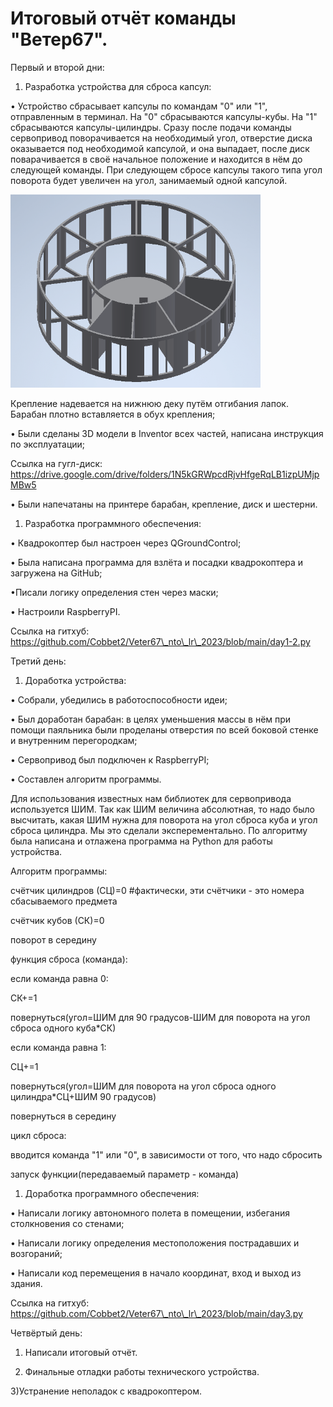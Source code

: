# Итоговый отчёт команды "Ветер67".

Первый и второй дни:

1. Разработка устройства для сброса капсул:

• Устройство сбрасывает капсулы по командам "0" или "1", отправленным в терминал. На "0" сбрасываются капсулы-кубы. На "1" сбрасываются капсулы-цилиндры. Сразу после подачи команды сервопривод поворачивается на необходимый угол, отверстие диска оказывается под необходимой капсулой, и она выпадает, после диск поварачивается в своё начальное положение и находится в нём до следующей команды. При следующем сбросе капсулы такого типа угол поворота будет увеличен на угол, занимаемый одной капсулой.

<img src="https://github.com/Cobbet2/Veter67_nto_lr_2023/blob/main/image%20(2).png"  width="400">

Крепление надевается на нижнюю деку путём отгибания лапок. Барабан плотно вставляется в обух крепления;

• Были сделаны 3D модели в Inventor всех частей, написана инструкция по эксплуатации;

Ссылка на гугл-диск: https://drive.google.com/drive/folders/1N5kGRWpcdRjvHfgeRqLB1izpUMjpMBw5

• Были напечатаны на принтере барабан, крепление, диск и шестерни.

1. Разработка программного обеспечения:

• Квадрокоптер был настроен через QGroundControl;

• Была написана программа для взлёта и посадки квадрокоптера и загружена на GitHub;

•Писали логику определения стен через маски;

• Настроили RaspberryPI.

Ссылка на гитхуб: https://github.com/Cobbet2/Veter67\_nto\_lr\_2023/blob/main/day1-2.py

Третий день:

1. Доработка устройства:

• Собрали, убедились в работоспособности идеи;

• Был доработан барабан: в целях уменьшения массы в нём при помощи паяльника были проделаны отверстия по всей боковой стенке и внутренним перегородкам;

• Сервопривод был подключен к RaspberryPI;

• Составлен алгоритм программы.


Для использования известных нам библиотек для сервопривода используется ШИМ. Так как ШИМ величина абсолютная, то надо было высчитать, какая ШИМ нужна для поворота на угол сброса куба и угол сброса цилиндра. Мы это сделали эксперементально. По алгоритму была написана и отлажена программа на Python для работы устройства.

Алгоритм программы:

счётчик цилиндров (СЦ)=0 #фактически, эти счётчики - это номера сбасываемого предмета

счётчик кубов (СК)=0

поворот в середину

функция сброса (команда):

если команда равна 0:
  
СК+=1
    
повернуться(угол=ШИМ для 90 градусов-ШИМ для поворота на угол сброса одного куба\*СК)
    
если команда равна 1:
  
СЦ+=1
    
повернуться(угол=ШИМ для поворота на угол сброса одного цилиндра\*СЦ+ШИМ 90 градусов)
    
повернуться в середину

цикл сброса:

вводится команда "1" или "0", в зависимости от того, что надо сбросить
  
запуск функции(передаваемый параметр - команда)
  
1. Доработка программного обеспечения:

• Написали логику автономного полета в помещении, избегания столкновения со стенами;

• Написали логику определения местоположения пострадавших и возгораний;

• Написали код перемещения в начало координат, вход и выход из здания.

Ссылка на гитхуб: https://github.com/Cobbet2/Veter67\_nto\_lr\_2023/blob/main/day3.py

Четвёртый день:

1) Написали итоговый отчёт.

2) Финальные отладки работы технического устройства.

3)Устранение неполадок с квадрокоптером.
